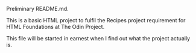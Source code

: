 Preliminary README.md.

This is a basic HTML project to fulfil the Recipes
project requirement for HTML Foundations at
The Odin Project.

This file will be started in earnest when I find out 
what the project actually is.